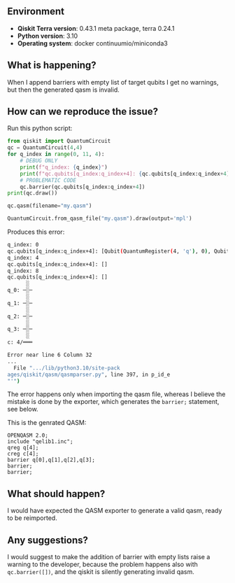 ## Environment
- **Qiskit Terra version**: 0.43.1 meta package, terra 0.24.1
- **Python version**: 3.10
- **Operating system**: docker continuumio/miniconda3

## What is happening?
When I append barriers with empty list of target qubits I get no warnings, but then the generated qasm is invalid.


## How can we reproduce the issue?
Run this python script:

```python
from qiskit import QuantumCircuit
qc = QuantumCircuit(4,4)
for q_index in range(0, 11, 4):
    # DEBUG ONLY
    print(f"q_index: {q_index}")
    print(f"qc.qubits[q_index:q_index+4]: {qc.qubits[q_index:q_index+4]}")
    # PROBLEMATIC CODE
    qc.barrier(qc.qubits[q_index:q_index+4])
print(qc.draw())

qc.qasm(filename="my.qasm")

QuantumCircuit.from_qasm_file("my.qasm").draw(output='mpl')
```
Produces this error:
```bash
q_index: 0
qc.qubits[q_index:q_index+4]: [Qubit(QuantumRegister(4, 'q'), 0), Qubit(QuantumRegister(4, 'q'), 1), Qubit(QuantumRegister(4, 'q'), 2), Qubit(QuantumRegister(4, 'q'), 3)]
q_index: 4
qc.qubits[q_index:q_index+4]: []
q_index: 8
qc.qubits[q_index:q_index+4]: []
      ░
q_0: ─░─
      ░
q_1: ─░─
      ░
q_2: ─░─
      ░
q_3: ─░─
      ░
c: 4/═══

Error near line 6 Column 32
...
  File ".../lib/python3.10/site-pack
ages/qiskit/qasm/qasmparser.py", line 397, in p_id_e                           raise QasmError("Expected an ID, received '" + str(program[1].value) +
"'")                                                                       qiskit.qasm.exceptions.QasmError: "Expected an ID, received ';'"
```
The error happens only when importing the qasm file, whereas I believe the mistake is done by the exporter, which generates the `barrier;` statement, see below.

This is the genrated QASM:
```qasm
OPENQASM 2.0;
include "qelib1.inc";
qreg q[4];
creg c[4];
barrier q[0],q[1],q[2],q[3];
barrier;
barrier;

```

## What should happen?
I would have expected the QASM exporter to generate a valid qasm, ready to be reimported.

## Any suggestions?
I would suggest to make the addition of barrier with empty lists raise a warning to the developer, because the problem happens also with `qc.barrier([])`, and the qiskit is silently generating invalid qasm.